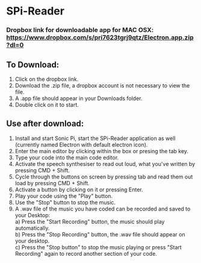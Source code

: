 # SPi-Reader 

### Dropbox link for downloadable app for MAC OSX: https://www.dropbox.com/s/pri7623tgrj9qtz/Electron.app.zip?dl=0

## To Download:
1. Click on the dropbox link.
2. Download the .zip file, a dropbox account is not necessary to view the file.
3. A .app file should appear in your Downloads folder.
4. Double click on it to start.

## Use after download: <br>
1. Install and start Sonic Pi, start the SPi-Reader application as well (currently named Electron with default electron icon). <br>
2. Enter the main editor by clicking within the box or presing the tab key. <br>
3. Type your code into the main code editor. <br>
4. Activate the speech synthesiser to read out loud, what you've written by pressing CMD + Shift. <br>
5. Cycle through the buttons on screen by pressing tab and read them out load by pressing CMD + Shift. <br>
6. Activate a button by clicking on it or pressing Enter. <br>
7. Play your code using the "Play" button. <br>
8. Use the "Stop" button to stop the music.<br>
9. A .wav file of the music you have coded can be recorded and saved to your Desktop: <br>
  a) Press the "Start Recording" button, the music should play automatically. <br>
  b) Press the "Stop Recording" button, the .wav file should appear on your desktop. <br>
  c) Press the "Stop button" to stop the music playing or press "Start Recording" again to record another section of your       code.
  
